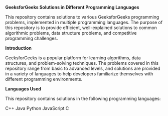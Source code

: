 **GeeksforGeeks Solutions in Different Programming Languages**

This repository contains solutions to various GeeksforGeeks programming problems, implemented in multiple programming languages. 
The purpose of this repository is to provide efficient, well-explained solutions to common algorithmic problems, 
data structure problems, and competitive programming challenges.

**Introduction**

GeeksforGeeks is a popular platform for learning algorithms, data structures, and problem-solving techniques. 
The problems covered in this repository range from basic to advanced levels, and solutions are provided in a variety of languages 
to help developers familiarize themselves with different programming environments.

**Languages Used**

This repository contains solutions in the following programming languages:

C++
Java
Python
JavaScript
C
